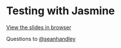 # Testing with Jasmine

[View the slides in browser](http://sucs.org/~talyn256/jasmine-lightning-talk/)

Questions to [@seanhandley](http://twitter.com/#!/seanhandley)